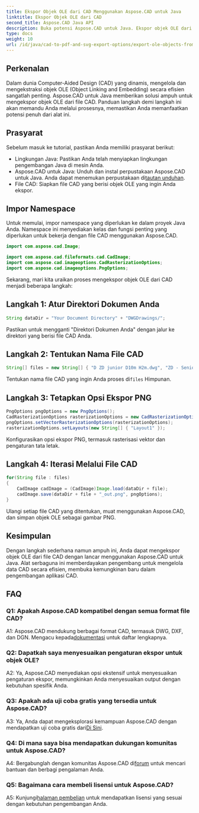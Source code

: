 ```yaml
---
title: Ekspor Objek OLE dari CAD Menggunakan Aspose.CAD untuk Java
linktitle: Ekspor Objek OLE dari CAD
second_title: Aspose.CAD Java API
description: Buka potensi Aspose.CAD untuk Java. Ekspor objek OLE dari file CAD dengan mudah. Unduh sekarang untuk pengelolaan data CAD yang lancar.
type: docs
weight: 10
url: /id/java/cad-to-pdf-and-svg-export-options/export-ole-objects-from-cad/
---
```

## Perkenalan

Dalam dunia Computer-Aided Design (CAD) yang dinamis, mengelola dan mengekstraksi objek OLE (Object Linking and Embedding) secara efisien sangatlah penting. Aspose.CAD untuk Java memberikan solusi ampuh untuk mengekspor objek OLE dari file CAD. Panduan langkah demi langkah ini akan memandu Anda melalui prosesnya, memastikan Anda memanfaatkan potensi penuh dari alat ini.

## Prasyarat

Sebelum masuk ke tutorial, pastikan Anda memiliki prasyarat berikut:

- Lingkungan Java: Pastikan Anda telah menyiapkan lingkungan pengembangan Java di mesin Anda.
-  Aspose.CAD untuk Java: Unduh dan instal perpustakaan Aspose.CAD untuk Java. Anda dapat menemukan perpustakaan di[tautan unduhan](https://releases.aspose.com/cad/java/).
- File CAD: Siapkan file CAD yang berisi objek OLE yang ingin Anda ekspor.

## Impor Namespace

Untuk memulai, impor namespace yang diperlukan ke dalam proyek Java Anda. Namespace ini menyediakan kelas dan fungsi penting yang diperlukan untuk bekerja dengan file CAD menggunakan Aspose.CAD.

```java
import com.aspose.cad.Image;

import com.aspose.cad.fileformats.cad.CadImage;
import com.aspose.cad.imageoptions.CadRasterizationOptions;
import com.aspose.cad.imageoptions.PngOptions;
```

Sekarang, mari kita uraikan proses mengekspor objek OLE dari CAD menjadi beberapa langkah:

## Langkah 1: Atur Direktori Dokumen Anda

```java
String dataDir = "Your Document Directory" + "DWGDrawings/";
```

Pastikan untuk mengganti "Direktori Dokumen Anda" dengan jalur ke direktori yang berisi file CAD Anda.

## Langkah 2: Tentukan Nama File CAD

```java
String[] files = new String[] { "D ZD junior D10m H2m.dwg", "ZD - Senior D6m H2m45.dwg" };
```

 Tentukan nama file CAD yang ingin Anda proses di`files` Himpunan.

## Langkah 3: Tetapkan Opsi Ekspor PNG

```java
PngOptions pngOptions = new PngOptions();
CadRasterizationOptions rasterizationOptions = new CadRasterizationOptions();
pngOptions.setVectorRasterizationOptions(rasterizationOptions);
rasterizationOptions.setLayouts(new String[] { "Layout1" });
```

Konfigurasikan opsi ekspor PNG, termasuk rasterisasi vektor dan pengaturan tata letak.

## Langkah 4: Iterasi Melalui File CAD

```java
for(String file : files)
{
    CadImage cadImage = (CadImage)Image.load(dataDir + file);
    cadImage.save(dataDir + file + "_out.png", pngOptions);
}
```

Ulangi setiap file CAD yang ditentukan, muat menggunakan Aspose.CAD, dan simpan objek OLE sebagai gambar PNG.

## Kesimpulan

Dengan langkah sederhana namun ampuh ini, Anda dapat mengekspor objek OLE dari file CAD dengan lancar menggunakan Aspose.CAD untuk Java. Alat serbaguna ini memberdayakan pengembang untuk mengelola data CAD secara efisien, membuka kemungkinan baru dalam pengembangan aplikasi CAD.

## FAQ

### Q1: Apakah Aspose.CAD kompatibel dengan semua format file CAD?

 A1: Aspose.CAD mendukung berbagai format CAD, termasuk DWG, DXF, dan DGN. Mengacu kepada[dokumentasi](https://reference.aspose.com/cad/java/) untuk daftar lengkapnya.

### Q2: Dapatkah saya menyesuaikan pengaturan ekspor untuk objek OLE?

A2: Ya, Aspose.CAD menyediakan opsi ekstensif untuk menyesuaikan pengaturan ekspor, memungkinkan Anda menyesuaikan output dengan kebutuhan spesifik Anda.

### Q3: Apakah ada uji coba gratis yang tersedia untuk Aspose.CAD?

 A3: Ya, Anda dapat mengeksplorasi kemampuan Aspose.CAD dengan mendapatkan uji coba gratis dari[Di Sini](https://releases.aspose.com/).

### Q4: Di mana saya bisa mendapatkan dukungan komunitas untuk Aspose.CAD?

 A4: Bergabunglah dengan komunitas Aspose.CAD di[forum](https://forum.aspose.com/c/cad/19) untuk mencari bantuan dan berbagi pengalaman Anda.

### Q5: Bagaimana cara membeli lisensi untuk Aspose.CAD?

A5: Kunjungi[halaman pembelian](https://purchase.aspose.com/buy) untuk mendapatkan lisensi yang sesuai dengan kebutuhan pengembangan Anda.